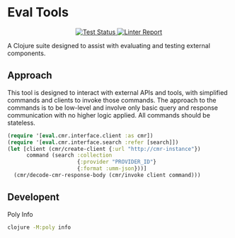 # Eval Tools

<p align="center">
  <a href="https://github.com/jaybarra/eval-tools/actions/workflows/test.yml">
    <img alt="Test Status"
         src="https://github.com/jaybarra/eval-tools/workflows/Run%20Unit%20Tests/badge.svg"/>
  </a>

  <a href="https://github.com/jaybarra/eval-tools/actions/workflows/lint.yml">
    <img alt="Linter Report"
         src="https://github.com/jaybarra/eval-tools/workflows/Lint%20Code%20Base/badge.svg"/>
  </a>
</p>

A Clojure suite designed to assist with evaluating and testing external components.

## Approach

This tool is designed to interact with external APIs and tools, with simplified commands and clients to invoke those commands. The approach to the commands is to be low-level and involve only basic query and response communication with no higher logic applied. All commands should be stateless.

```clojure
(require '[eval.cmr.interface.client :as cmr])
(require '[eval.cmr.interface.search :refer [search]])
(let [client (cmr/create-client {:url "http://cmr-instance"})
      command (search :collection 
                      {:provider "PROVIDER_ID"}
                      {:format :umm-json}))]
  (cmr/decode-cmr-response-body (cmr/invoke client command)))
```
## Developent

Poly Info

```bash
clojure -M:poly info
```
